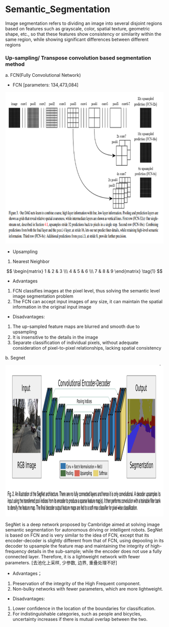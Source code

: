 # Semantic_Segmentation
Image segmentation refers to dividing an image into several disjoint regions based on features such as grayscale, color, spatial texture, geometric shape, etc., so that these features show consistency or similarity within the same region, while showing significant differences between different regions


### Up-sampling/ Transpose convolution based segmentation method
a. FCN(Fully Convolutional Network)
- FCN [parameters: 134,473,084]
<p align="center">
      <img src="images/FCN.png", width="640", height='480'>
      
- Upsampling
1. Nearest Neighbor
    
$$
  \begin{matrix}
   1 & 2 & 3 \\\
   4 & 5 & 6 \\\
   7 & 8 & 9
  \end{matrix} \tag{1}
$$
    
- Advantages

 1. FCN classifies images at the pixel level, thus solving the semantic level image segmentation problem
 2. The FCN can accept input images of any size, it can maintain the spatial information in the original input image

- Disadvantages:

 1. The up-sampled feature maps are blurred and smooth due to upsampling 
 2. It is insensitive to the details in the image
 3. Separate classification of individual pixels, without adequate consideration of pixel-to-pixel relationships, lacking spatial consistency

b. Segnet
<p align="center">
      <img src="images/SegNet.png", width="640", height='480'>

SegNet is a deep network proposed by Cambridge aimed at solving image semantic segmentation for autonomous driving or intelligent robots. 
SegNet is based on FCN and is very similar to the idea of FCN, except that its encoder-decoder is slightly different from that of FCN, using depooling in its decoder to upsample the feature map and maintaining the integrity of high-frequency details in the sub-sample; while the encoder does not use a fully connected layer. Therefore, it is a lightweight network with fewer parameters.
[去池化上采样, 少参数, 边界, 重叠处理不好]

- Advantages；
1. Preservation of the integrity of the High Frequent component.
2. Non-bulky networks with fewer parameters, which are more lightweight.

- Disadvantages:
1. Lower confidence in the location of the boundaries for classification.
2. For indistinguishable categories, such as people and bicycles, uncertainty increases if there is mutual overlap between the two.

